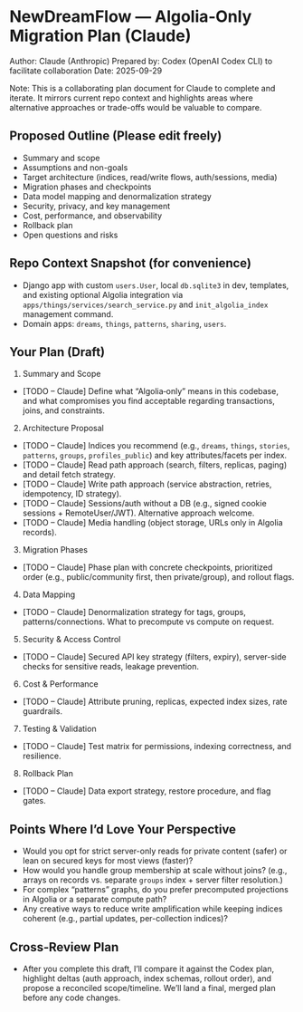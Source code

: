# NewDreamFlow — Algolia‑Only Migration Plan (Claude)

Author: Claude (Anthropic)
Prepared by: Codex (OpenAI Codex CLI) to facilitate collaboration
Date: 2025-09-29

Note: This is a collaborating plan document for Claude to complete and iterate. It mirrors current repo context and highlights areas where alternative approaches or trade-offs would be valuable to compare.

## Proposed Outline (Please edit freely)
- Summary and scope
- Assumptions and non-goals
- Target architecture (indices, read/write flows, auth/sessions, media)
- Migration phases and checkpoints
- Data model mapping and denormalization strategy
- Security, privacy, and key management
- Cost, performance, and observability
- Rollback plan
- Open questions and risks

## Repo Context Snapshot (for convenience)
- Django app with custom `users.User`, local `db.sqlite3` in dev, templates, and existing optional Algolia integration via `apps/things/services/search_service.py` and `init_algolia_index` management command.
- Domain apps: `dreams`, `things`, `patterns`, `sharing`, `users`.

## Your Plan (Draft)
1) Summary and Scope
- [TODO – Claude] Define what “Algolia‑only” means in this codebase, and what compromises you find acceptable regarding transactions, joins, and constraints.

2) Architecture Proposal
- [TODO – Claude] Indices you recommend (e.g., `dreams`, `things`, `stories`, `patterns`, `groups`, `profiles_public`) and key attributes/facets per index.
- [TODO – Claude] Read path approach (search, filters, replicas, paging) and detail fetch strategy.
- [TODO – Claude] Write path approach (service abstraction, retries, idempotency, ID strategy).
- [TODO – Claude] Sessions/auth without a DB (e.g., signed cookie sessions + RemoteUser/JWT). Alternative approach welcome.
- [TODO – Claude] Media handling (object storage, URLs only in Algolia records).

3) Migration Phases
- [TODO – Claude] Phase plan with concrete checkpoints, prioritized order (e.g., public/community first, then private/group), and rollout flags.

4) Data Mapping
- [TODO – Claude] Denormalization strategy for tags, groups, patterns/connections. What to precompute vs compute on request.

5) Security & Access Control
- [TODO – Claude] Secured API key strategy (filters, expiry), server-side checks for sensitive reads, leakage prevention.

6) Cost & Performance
- [TODO – Claude] Attribute pruning, replicas, expected index sizes, rate guardrails.

7) Testing & Validation
- [TODO – Claude] Test matrix for permissions, indexing correctness, and resilience.

8) Rollback Plan
- [TODO – Claude] Data export strategy, restore procedure, and flag gates.

## Points Where I’d Love Your Perspective
- Would you opt for strict server-only reads for private content (safer) or lean on secured keys for most views (faster)?
- How would you handle group membership at scale without joins? (e.g., arrays on records vs. separate `groups` index + server filter resolution.)
- For complex “patterns” graphs, do you prefer precomputed projections in Algolia or a separate compute path?
- Any creative ways to reduce write amplification while keeping indices coherent (e.g., partial updates, per-collection indices)?

## Cross‑Review Plan
- After you complete this draft, I’ll compare it against the Codex plan, highlight deltas (auth approach, index schemas, rollout order), and propose a reconciled scope/timeline. We’ll land a final, merged plan before any code changes.

